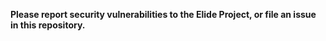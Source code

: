 **Please report security vulnerabilities to the Elide Project, or file an issue in this repository.**